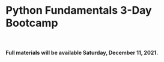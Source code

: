 # Python Fundamentals 3-Day Bootcamp
#### <br><br>Full materials will be available Saturday, December 11, 2021.
